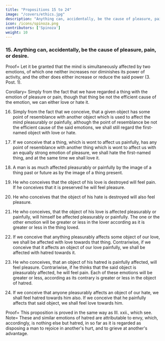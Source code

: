 ```yaml
---
title: "Propositions 15 to 24"
image: "/covers/ethics.jpg"
description: "Anything can, accidentally, be the cause of pleasure, pain, or desire"
icon: /icons/spinoza.png
contributors: ['Spinoza']
weight: 10
---
```




### 15. Anything can, accidentally, be the cause of pleasure, pain, or desire. 

Proof=  Let it be granted that the mind is simultaneously affected by two emotions, of which one neither increases nor diminishes its power of activity, and the other does either increase or reduce the said power (3. Post. 1).

<!-- From the foregoing proposition it is evident that, whenever the mind is afterwards affected by the former, through its true cause, which (by hypothesis) neither increases nor diminishes its power of action, it will be at the same time affected by the latter, which does increase or diminish its power of activity, that is (3.11. note) it will be affected with pleasure or pain.
Thus the former of the two emotions will, not through itself, but accidentally, be the cause of pleasure or pain.
In the same way also it can be easily shown, that a thing may be accidentally the cause of desire. Q.E.D. -->

Corollary=  Simply from the fact that we have regarded a thing with the emotion of pleasure or pain, though that thing be not the efficient cause of the emotion, we can either love or hate it. 

<!-- Proof=  For from this fact alone it arises (3.14), that the mind afterwards conceiving the said thing is affected with the emotion of pleasure or pain, that is (3.11 note), according as the power of the mind and body may be increased or diminished, etc.
Consequently (3.12), according as the mind may desire or shrink from the conception of it (3.13 Coroll.), in other words (3.13. note), according as it may love or hate the same. Q.E.D.
Note=  Hence we understand how we can love or hate a thing without any cause for our emotion being known to us, merely from sympathy or antipathy.
We should refer to the same category those objects, which affect us pleasurably or painfully, simply because they resemble other objects which affect us in the same way.
I will show this in the next Proposition.
I know that certain authors who first introduced the terms "sympathy" and "antipathy," wished to signify some occult qualities in things.
Nevertheless, I think we can use those terms to indicate known or manifest qualities.
 -->

16. Simply from the fact that we conceive, that a given object has some point of resemblance with another object which is used to affect the mind pleasurably or painfully, although the point of resemblance be not the efficient cause of the said emotions, we shall still regard the first-named object with love or hate. 

<!-- Proof=  The point of resemblance was in the object (by hypothesis), when we regarded it with pleasure or pain, thus (3.14), when the mind is affected by the image thereof, it will straightway be affected by one or the other emotion, and consequently the thing, which we perceive to have the same point of resemblance, will be accidentally (3.15) a cause of pleasure or pain.
Thus (by the foregoing Corollary), although the point in which the two objects resemble one another be not the efficient cause of the emotion, we shall still regard the first-named object with love or hate. Q.E.D. -->

17. If we conceive that a thing, which is wont to affect us painfully, has any point of resemblance with another thing which is wont to affect us with an equally strong emotion of pleasure, we shall hate the first-named thing, and at the same time we shall love it. 

<!-- Proof=  The given thing is (by hypothesis) in itself a cause of pain, and (3.13. note), in so far as we imagine it with this emotion, we shall hate it= 
Further, inasmuch as we conceive that it has some point of resemblance to something else, which is wont to affect us with an equally strong emotion of pleasure, we shall with an equally strong impulse of pleasure love it (3.16).
Thus we shall both hate and love the same thing. Q.E.D.
Note=  This disposition of the mind, which arises from two contrary emotions, is called vacillation; it stands to the emotions in the same relation as doubt does to the imagination (2.44. note).
Vacillation and doubt do not differ from each other, except as greater differs from less.
But we must bear in mind that I have deduced this vacillation from causes, which give rise through themselves to one of the emotions, and to the other accidentally.
I have done this so that they might be more easily deduced from what went before.
But I do not deny that vacillation of the disposition generally arises from an object, which is the efficient cause of both emotions.
The human body is composed (2. Post. 1) of a variety of individual parts of different nature, and may therefore (Ax. 1 after Lemma 3 after 2.13.) be affected in a variety of different ways by one and the same body.
On the contrary, as one and the same thing can be affected in many ways, it can also in many different ways affect one and the same part of the body.
Hence we can easily conceive, that one and the same object may be the cause of many and conflicting emotions.
-->

18. A man is as much affected pleasurably or painfully by the image of a thing past or future as by the image of a thing present. 

<!-- Proof=  So long as a man is affected by the image of anything, he will regard that thing as present, even though it be non—existent (2.17. and Coroll.), he will not conceive it as past or future, except in so far as its image is joined to the image of time past or future (2.44. note).
Wherefore the image of a thing, regarded in itself alone, is identical, whether it be referred to time past, time future, or time present.
That is (2.16. Coroll.), the disposition or emotion of the body is identical, whether the image be of a thing past, future, or present.
Thus the emotion of pleasure or pain is the same, whether the image be of a thing past or future. Q.E.D.
Note 1=  I call a thing past or future, as we either have been or shall be affected by it.
For instance, according as= 
we have seen it,
we are about to see it,
it has recreated us,
it will recreate us,
it has harmed us, or
it will harm us.
We affirm a thing's existence as we thus conceive it.
That is, the body is affected by no emotion which excludes the thing's existence.
Therefore (2.17.) the body is affected by the thing's image in the same way as if the thing were actually present.
However, those who have had many experiences generally vacillate when they regard a thing as future or past, and are usually in doubt about its issue (2.44 note).
It follows that the emotions arising from similar images of things are not so constant, but are generally disturbed by the images of other things, until people become assured of the issue.
Note 2=  We can thus understand what is meant by the terms Hope, Fear, Confidence, Despair, Joy, and Disappointment.[5]
Hope is just an inconstant pleasure, arising from the image of something future or past, of which we do not yet know the issue.
On the other hand, fear is an inconstant pain also arising from the image of something which we are in doubt of.
If the element of doubt is removed from these emotions, hope becomes Confidence and fear becomes Despair.
In other words, Pleasure or Pain arising from the image of something concerning which we have hoped or feared.
Joy is Pleasure arising from the image of something past of which we have doubted the issue.
Disappointment is the Pain opposed to Joy.
[5] Conscientiæ morsus—thus rendered by Mr. Pollock. -->


19. He who conceives that the object of his love is destroyed will feel pain.
If he conceives that it is preserved he will feel pleasure.

<!-- Proof=  As far as possible, the mind endeavours to conceive those things which increase or help the body's power of activity (3.12.).
In other words (3.12. note), those things which it loves.
But conception is helped by those things which postulate the existence of a thing, and contrariwise is hindered by those which exclude the existence of a thing (2.17).
Therefore the images of things, which postulate the existence of an object of love, help the mind's endeavour to conceive the object of love, in other words (3.11. note), affect the mind pleasurably.
On the contrary, those things which exclude the existence of an object of love, hinder the aforesaid mental endeavour.
In other words, affect the mind painfully.
He, therefore, who conceives that the object of his love is destroyed will feel pain, etc. Q.E.D.
 -->

20. He who conceives that the object of his hate is destroyed will also feel pleasure. 

<!-- Proof=  The mind (3.13.) endeavours to conceive those things, which exclude the existence of things whereby the body's power of activity is diminished or constrained; that is (3.13. note).
It endeavours to conceive such things as exclude the existence of what it hates.
Therefore the image of a thing, which excludes the existence of what the mind hates, helps the aforesaid mental effort.
In other words (3.11. note), affects the mind pleasurably.
Thus, he who conceives that the object of his hate is destroyed will feel pleasure. Q.E.D.
 -->

21. He who conceives, that the object of his love is affected pleasurably or painfully, will himself be affected pleasurably or painfully.
The one or the other emotion will be greater or less in the lover according as it is greater or less in the thing loved.

<!-- Proof=  The images of things (as we showed in 3.19) which postulate the existence of the object of love, help the mind's endeavour to conceive the said object.
But pleasure postulates the existence of something feeling pleasure, so much the more in proportion as the emotion of pleasure is greater; for it is (3.11. note) a transition to a greater perfection.
Therefore, the image of pleasure in the object of love helps the mental endeavour of the lover.
That is, it affects the lover pleasurably, and so much the more, in proportion as this emotion may have been greater in the object of love.
This was our first point.
Further, in so far as a thing is affected with pain, it is to that extent destroyed, the extent being in proportion to the amount of pain (3.11. note).
Therefore (3.19.) he who conceives, that the object of his love is affected painfully, will himself be affected painfully, in proportion as the said emotion is greater or less in the object of love. Q.E.D.
 -->

22. If we conceive that anything pleasurably affects some object of our love, we shall be affected with love towards that thing.
Contrariwise, if we conceive that it affects an object of our love painfully, we shall be affected with hatred towards it.

<!-- Proof=  He, who affects pleasurably or painfully the object of our love, affects us also pleasurably or painfully—that is, if we conceive the loved object as affected with the said pleasure or pain (3.21).
But this pleasure or pain is postulated to come to us accompanied by the idea of an external cause; therefore (III. xiii. note), if we conceive that anyone affects an object of our love pleasurably or painfully, we shall be affected with love or hatred towards him. Q.E.D.
Note=  Prop. 21 explains to us the nature of Pity, which we may define as pain arising from another's hurt.
What term we can use for pleasure arising from another's gain, I know not.
We will call the love towards him who confers a benefit on another, Approval;
The hatred towards him who injures another, we will call Indignation.
We must further remark, that we not only feel pity for a thing which we have loved (as shown in 3. 21), but also for a thing which we have hitherto regarded without emotion, provided that we deem that it resembles ourselves (as I will show presently).
Thus, we bestow approval on one who has benefited anything resembling ourselves.
Contrariwise, are indignant with him who has done it an injury. -->


23. He who conceives, that an object of his hatred is painfully affected, will feel pleasure.
Contrariwise, if he thinks that the said object is pleasurably affected, he will feel pain.
Each of these emotions will be greater or less, according as its contrary is greater or less in the object of hatred.

<!-- Proof=  In so far as an object of hatred is painfully affected, it is destroyed, to an extent proportioned to the strength of the pain (3.11. note).
Therefore, he (3.20.) who conceives, that some object of his hatred is painfully affected, will feel pleasure, to an extent proportioned to the amount of pain he conceives in the object of his hatred.
This was our first point. Again, pleasure postulates the existence of the pleasurably affected thing (3.11. note), in proportion as the pleasure is greater or less.
If anyone imagines that an object of his hatred is pleasurably affected, this conception (3.13.) will hinder his own endeavour to persist; in other words (3.11. note), he who hates will be painfully affected. Q.E.D.
Note=  This pleasure can scarcely be felt unalloyed, and without any mental conflict.
For (as I am about to show in Prop. 27.), in so far as a man conceives that something similar to himself is affected by pain, he will himself be affected in like manner; and he will have the contrary emotion in contrary circumstances.
But here we are regarding hatred only.
 -->

24. If we conceive that anyone pleasurably affects an object of our hate, we shall feel hatred towards him also. If we conceive that he painfully affects that said object, we shall feel love towards him. 

Proof=  This proposition is proved in the same way as III. xxii., which see. Note=  These and similar emotions of hatred are attributable to envy, which, accordingly, is nothing else but hatred, in so far as it is regarded as disposing a man to rejoice in another's hurt, and to grieve at another's advantage. 


